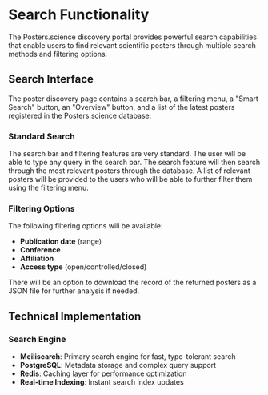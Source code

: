 # Search Functionality

The Posters.science discovery portal provides powerful search capabilities that enable users to find relevant scientific posters through multiple search methods and filtering options.

## Search Interface

The poster discovery page contains a search bar, a filtering menu, a "Smart Search" button, an "Overview" button, and a list of the latest posters registered in the Posters.science database.

### Standard Search

The search bar and filtering features are very standard. The user will be able to type any query in the search bar. The search feature will then search through the most relevant posters through the database. A list of relevant posters will be provided to the users who will be able to further filter them using the filtering menu.

### Filtering Options

The following filtering options will be available:

- **Publication date** (range)
- **Conference**
- **Affiliation**
- **Access type** (open/controlled/closed)

There will be an option to download the record of the returned posters as a JSON file for further analysis if needed.

## Technical Implementation

### Search Engine

- **Meilisearch**: Primary search engine for fast, typo-tolerant search
- **PostgreSQL**: Metadata storage and complex query support
- **Redis**: Caching layer for performance optimization
- **Real-time Indexing**: Instant search index updates
